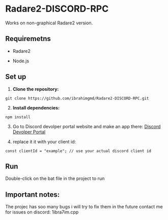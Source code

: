 # Radare2-DISCORD-RPC

Works on non-graphical Radare2 version.

## Requiremetns

- Radare2
  
- Node.js
  
## Set up

1. **Clone the repository:**

```
git clone https://github.com/ibrahimgmd/Radare2-DISCORD-RPC.git
```

2. **Install dependencies:**

```
npm install
```

3. Go to Discord devolper portal website and make an app there: [Discord Devolper Portal](https://github.com/user-attachments/assets/914eae2b-cf53-4870-b923-bd94f1fed042)

4. replace it it with your client id:
```
const clientId = "example"; // use your actual discord client id
```
## Run

Double-click on the bat file in the project to run

## Important notes:

The projec has soo many bugs i will try to fix them in the future
contact me for issues on discord: 1ibra7im.cpp
